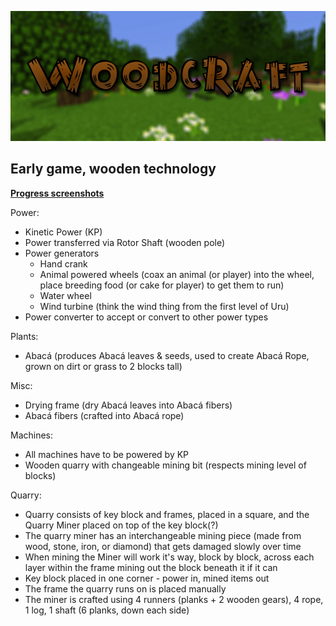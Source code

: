 ![Woodcraft](https://raw.githubusercontent.com/Tamfoolery/Woodcraft/master/art/readme_banner.png)

## Early game, wooden technology

[**Progress screenshots**](http://imgur.com/a/yaBdn)

Power:
- Kinetic Power (KP)
- Power transferred via Rotor Shaft (wooden pole)
- Power generators
	- Hand crank
	- Animal powered wheels (coax an animal (or player) into the wheel, place breeding food (or cake for player) to get them to run)
	- Water wheel
	- Wind turbine (think the wind thing from the first level of Uru)
- Power converter to accept or convert to other power types

Plants:
- Abacá (produces Abacá leaves & seeds, used to create Abacá Rope, grown on dirt or grass to 2 blocks tall)

Misc:
- Drying frame (dry Abacá leaves into Abacá fibers)
- Abacá fibers (crafted into Abacá rope)

Machines:
- All machines have to be powered by KP
- Wooden quarry with changeable mining bit (respects mining level of blocks)

Quarry:
- Quarry consists of key block and frames, placed in a square, and the Quarry Miner placed on top of the key block(?)
- The quarry miner has an interchangeable mining piece (made from wood, stone, iron, or diamond) that gets damaged slowly over time
- When mining the Miner will work it's way, block by block, across each layer within the frame mining out the block beneath it if it can
- Key block placed in one corner - power in, mined items out
- The frame the quarry runs on is placed manually
- The miner is crafted using 4 runners (planks + 2 wooden gears), 4 rope, 1 log, 1 shaft (6 planks, down each side)